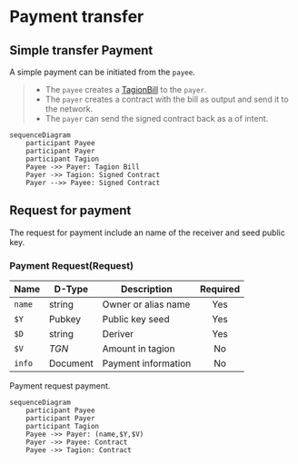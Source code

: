 # Payment transfer

## Simple transfer Payment
A simple payment can be initiated from the `payee`.

> - The `payee` creates a [TagionBill](/tech/protocols/contract/Bill) to the `payer`.
> - The `payer` creates a contract with the bill as output and send it to the network.
> - The `payer`  can send the signed contract back as a of intent.

```mermaid
sequenceDiagram
    participant Payee
    participant Payer 
    participant Tagion
    Payee ->> Payer: Tagion Bill
    Payer ->> Tagion: Signed Contract
    Payer -->> Payee: Signed Contract
```


## Request for payment
The request for payment include an name of the receiver and seed public key.

### Payment Request(Request)

| Name        | D-Type       | Description            | Required  |
| ----------- | ------------ | ---------------------- | :-------: |
| `name`      | string       | Owner or alias name    | Yes       |
| `$Y`        | Pubkey       | Public key seed        | Yes       |
| `$D`        | string       | Deriver                | Yes       |
| `$V`        | $TGN$        | Amount in tagion       | No        |
| `info`      | Document     | Payment information    | No        |


Payment request payment.

```mermaid
sequenceDiagram
    participant Payee
    participant Payer 
    participant Tagion
    Payee ->> Payer: (name,$Y,$V)
    Payer ->> Payee: Contract
    Payee ->> Tagion: Contract
```
